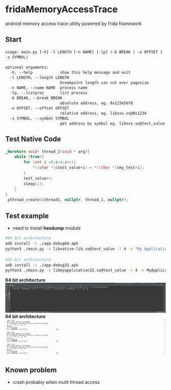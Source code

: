 # fridaMemoryAccessTrace
android memory access trace utility powered by frida framework
## Start
```
usage: main.py [-h] -l LENGTH [-n NAME] [-lp] (-b BREAK | -o OFFSET | -s SYMBOL)

optional arguments:
  -h, --help            show this help message and exit
  -l LENGTH, --length LENGTH
                        breakpoint length can not over pagesize
  -n NAME, --name NAME  process name
  -lp, --listproc       list process
  -b BREAK, --break BREAK
                        absolute address, eg. 0x12345678
  -o OFFSET, --offset OFFSET
                        relative address, eg. libxxx.so@0x1234
  -s SYMBOL, --symbol SYMBOL
                        get address by symbol eg. libxxx.so@test_value

```
## Test Native Code

```c
_Noreturn void* thread_1(void * arg){
    while (true){
        for (int i =0;i<4;i++){
            *((char *)&test_value+i) = *((char *)&my_test+i);
        }
        test_value++;
        sleep(1);
    }
}
 pthread_create(&thread1, nullptr, thread_1, nullptr);
```

## Test example
- need to install **hexdump** module
```sh
#64 bit architecture
adb install -t ./app-debug64.apk
python3 ./main.py -s libnative-lib.so@test_value -l 4 -n "My Application"

#32 bit architecture
adb install -t ./app-debug32.apk
python3 ./main.py -s libmyapplication32.so@test_value -l 4 -n MyApplication32
```
**64 bit architecture**
![!image](assets/1.gif)
**64 bit architecture**
![!image](assets/32.png)

## Known problem
- crash probably when multi thread access
